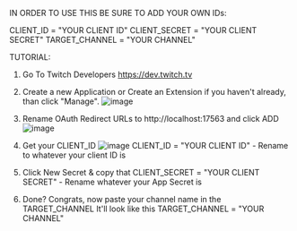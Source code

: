 IN ORDER TO USE THIS BE SURE TO ADD YOUR OWN IDs:

CLIENT_ID = "YOUR CLIENT ID"
CLIENT_SECRET = "YOUR CLIENT SECRET"
TARGET_CHANNEL = "YOUR CHANNEL"

TUTORIAL:

1) Go To Twitch Developers
https://dev.twitch.tv
2) Create a new Application or Create an Extension if you haven't already, than click "Manage".
![image](https://github.com/user-attachments/assets/432f74e0-a418-49d7-8b5c-15238c06da07)

3) Rename OAuth Redirect URLs to http://localhost:17563 and click ADD
![image](https://github.com/user-attachments/assets/b7a48fe9-4d1c-4f47-bcc7-0f4cec20c5de)

4) Get your CLIENT_ID
![image](https://github.com/user-attachments/assets/509421a6-8856-47ca-a30f-661306f2a59d)
CLIENT_ID = "YOUR CLIENT ID" - Rename to whatever your client ID is

6) Click New Secret & copy that
CLIENT_SECRET  = "YOUR CLIENT SECRET" - Rename whatever your App Secret is

8) Done? Congrats, now paste your channel name in the TARGET_CHANNEL It'll look like this
TARGET_CHANNEL = "YOUR CHANNEL"

